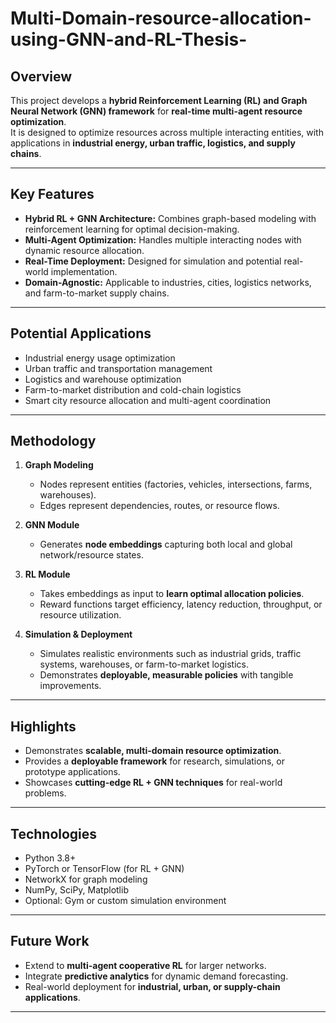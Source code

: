 # Multi-Domain-resource-allocation-using-GNN-and-RL-Thesis-


## Overview
This project develops a **hybrid Reinforcement Learning (RL) and Graph Neural Network (GNN) framework** for **real-time multi-agent resource optimization**.  
It is designed to optimize resources across multiple interacting entities, with applications in **industrial energy, urban traffic, logistics, and supply chains**.

---

## Key Features
- **Hybrid RL + GNN Architecture:** Combines graph-based modeling with reinforcement learning for optimal decision-making.  
- **Multi-Agent Optimization:** Handles multiple interacting nodes with dynamic resource allocation.  
- **Real-Time Deployment:** Designed for simulation and potential real-world implementation.  
- **Domain-Agnostic:** Applicable to industries, cities, logistics networks, and farm-to-market supply chains.  

---

## Potential Applications
- Industrial energy usage optimization  
- Urban traffic and transportation management  
- Logistics and warehouse optimization  
- Farm-to-market distribution and cold-chain logistics  
- Smart city resource allocation and multi-agent coordination  

---

## Methodology
1. **Graph Modeling**
   - Nodes represent entities (factories, vehicles, intersections, farms, warehouses).  
   - Edges represent dependencies, routes, or resource flows.  

2. **GNN Module**
   - Generates **node embeddings** capturing both local and global network/resource states.  

3. **RL Module**
   - Takes embeddings as input to **learn optimal allocation policies**.  
   - Reward functions target efficiency, latency reduction, throughput, or resource utilization.  

4. **Simulation & Deployment**
   - Simulates realistic environments such as industrial grids, traffic systems, warehouses, or farm-to-market logistics.  
   - Demonstrates **deployable, measurable policies** with tangible improvements.  

---

## Highlights
- Demonstrates **scalable, multi-domain resource optimization**.  
- Provides a **deployable framework** for research, simulations, or prototype applications.  
- Showcases **cutting-edge RL + GNN techniques** for real-world problems.  

---

## Technologies
- Python 3.8+  
- PyTorch or TensorFlow (for RL + GNN)  
- NetworkX for graph modeling  
- NumPy, SciPy, Matplotlib  
- Optional: Gym or custom simulation environment  

---

## Future Work
- Extend to **multi-agent cooperative RL** for larger networks.  
- Integrate **predictive analytics** for dynamic demand forecasting.  
- Real-world deployment for **industrial, urban, or supply-chain applications**.  

---
